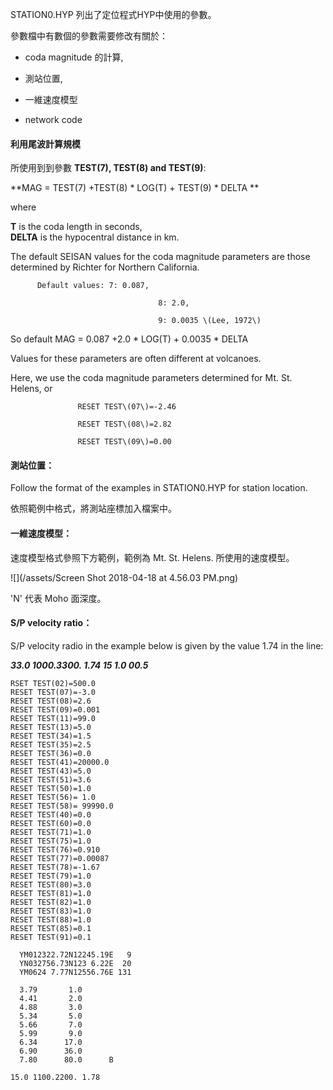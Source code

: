 STATION0.HYP 列出了定位程式HYP中使用的參數。

參數檔中有數個的參數需要修改有關於：

* coda magnitude 的計算,

* 測站位置,

* 一維速度模型

* network code

#### **利用尾波計算規模**

所使用到到參數 **TEST\(7\), TEST\(8\) and TEST\(9\)**:

**MAG = TEST\(7\) +TEST\(8\) \* LOG\(T\) + TEST\(9\) \* DELTA **

where

**T** is the coda length in seconds,  
**DELTA** is the hypocentral distance in km.

The default SEISAN values for the coda magnitude parameters are those determined by Richter for Northern California.

```
      Default values: 7: 0.087, 

                                 8: 2.0,

                                 9: 0.0035 \(Lee, 1972\)
```

So default MAG = 0.087 +2.0 \* LOG\(T\) + 0.0035 \* DELTA

Values for these parameters are often different at volcanoes.

Here, we use the coda magnitude parameters determined for Mt. St. Helens, or

```
               RESET TEST\(07\)=-2.46

               RESET TEST\(08\)=2.82

               RESET TEST\(09\)=0.00
```

#### **測站位置：**

Follow the format of the examples in STATION0.HYP for station location.

依照範例中格式，將測站座標加入檔案中。

#### 一維速度模型：

速度模型格式參照下方範例，範例為 Mt. St. Helens. 所使用的速度模型。

![](/assets/Screen Shot 2018-04-18 at 4.56.03 PM.png)

'N' 代表 Moho 面深度。

#### S/P velocity ratio：

S/P velocity radio in the example below is given by the value 1.74 in the line:

_**33.0 1000.3300. 1.74 15 1.0 00.5**_

```
RSET TEST(02)=500.0
RESET TEST(07)=-3.0
RESET TEST(08)=2.6
RESET TEST(09)=0.001
RESET TEST(11)=99.0
RESET TEST(13)=5.0
RESET TEST(34)=1.5
RESET TEST(35)=2.5
RESET TEST(36)=0.0
RESET TEST(41)=20000.0
RESET TEST(43)=5.0
RESET TEST(51)=3.6
RESET TEST(50)=1.0
RESET TEST(56)= 1.0
RESET TEST(58)= 99990.0
RESET TEST(40)=0.0
RESET TEST(60)=0.0
RESET TEST(71)=1.0
RESET TEST(75)=1.0
RESET TEST(76)=0.910
RESET TEST(77)=0.00087
RESET TEST(78)=-1.67
RESET TEST(79)=1.0
RESET TEST(80)=3.0
RESET TEST(81)=1.0
RESET TEST(82)=1.0
RESET TEST(83)=1.0
RESET TEST(88)=1.0
RESET TEST(85)=0.1
RESET TEST(91)=0.1
```

```
  YM012322.72N12245.19E   9
  YN032756.73N123 6.22E  20
  YM0624 7.77N12556.76E 131
```

```
  3.79       1.0
  4.41       2.0
  4.88       3.0
  5.34       5.0
  5.66       7.0
  5.99       9.0
  6.34      17.0
  6.90      36.0
  7.80      80.0      B

15.0 1100.2200. 1.78
```



